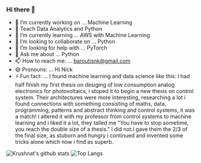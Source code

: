 ### Hi there 👋

- 🔭 I’m currently working on ... Machine Learning 
- 🔭 Teach Data Analytics and Python
- 🌱 I’m currently learning ... AWS with Machine Learning
- 👯 I’m looking to collaborate on ... Python 
- 🤔 I’m looking for help with ...  PyTorch
- 💬 Ask me about ... Python
- 📫 How to reach me: ... baroutisnk@gmail.com
- 😄 Pronouns: ...  Hi Nick
- ⚡ Fun fact: ... I found machine learning and data science like this: I had half finish my first thesis on desiging of low consumption analog electronics for photovoltaics, i stoped it to begin a new thesis on control system.  Their architectures were more interesting, researching a lot i found connections with something  consisting of maths, data, programming, patterns and abstract thinking and control systems, it was a match! I altered it with my professor from control systems to machine learning and i liked it a lot, they talled me "You have to stop sometime, you reach the double size of a thesis." I did not.I gave them the 2/3 of the final size, as stuborn and hungry i continued and invented some tricks alone which now i find as superb.


![Krushnat's github stats](https://github-readme-stats.vercel.app/api?username=nikolaosmparoutis&show_icons=true) ![Top Langs](https://github-readme-stats.vercel.app/api/top-langs/?username=nikolaosmparoutis&layout=compact)
